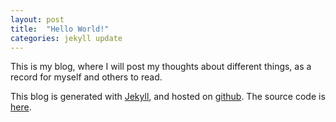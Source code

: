 ```yaml
---
layout: post
title:  "Hello World!"
categories: jekyll update
---
```

This is my blog, where I will post my thoughts about different things, as a record for myself and others to read.

This blog is generated with [Jekyll][jekyll], and hosted on [github][github]. The source code is [here][yzernik-io-source].

[jekyll]:             http://jekyllrb.com
[github]:             https://github.com
[yzernik-io-source]:  https://github.com/yzernik/yzernik.github.io
